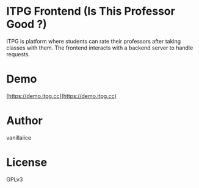 # ITPG Frontend (**I**s **T**his **P**rofessor **G**ood ?)

ITPG is platform where students can rate their professors after taking classes with them.
The frontend interacts with a backend server to handle requests.

# Demo

[https://demo.itpg.cc](https://demo.itpg.cc)

# Author

vanillaiice

# License

GPLv3

